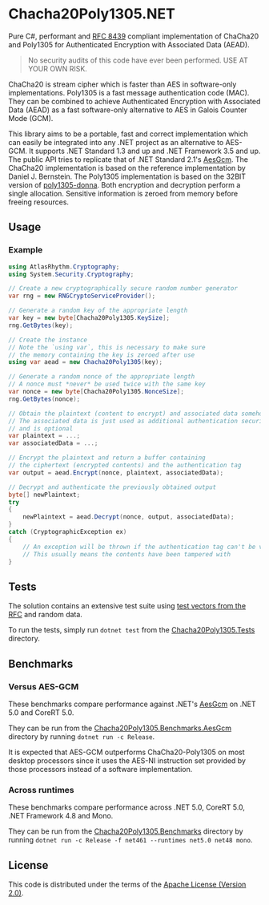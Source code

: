 # Chacha20Poly1305.NET

Pure C#, performant and [RFC 8439](https://tools.ietf.org/html/rfc8439) compliant implementation of ChaCha20 and Poly1305 for Authenticated Encryption with Associated Data (AEAD).

> No security audits of this code have ever been performed. USE AT YOUR OWN RISK.

ChaCha20 is stream cipher which is faster than AES in software-only implementations. Poly1305 is a fast message authentication code (MAC). They can be combined to achieve Authenticated Encryption with Associated Data (AEAD) as a fast software-only alternative to AES in Galois Counter Mode (GCM).

This library aims to be a portable, fast and correct implementation which can easily be integrated into any .NET project as an alternative to AES-GCM. It supports .NET Standard 1.3 and up and .NET Framework 3.5 and up. The public API tries to replicate that of .NET Standard 2.1's [AesGcm](https://docs.microsoft.com/en-us/dotnet/api/system.security.cryptography.aesgcm?view=netstandard-2.1). The ChaCha20 implementation is based on the reference implementation by Daniel J. Bernstein. The Poly1305 implementation is based on the 32BIT version of [poly1305-donna](https://github.com/floodyberry/poly1305-donna). Both encryption and decryption perform a single allocation. Sensitive information is zeroed from memory before freeing resources.

## Usage

### Example

```cs
using AtlasRhythm.Cryptography;
using System.Security.Cryptography;

// Create a new cryptographically secure random number generator
var rng = new RNGCryptoServiceProvider();

// Generate a random key of the appropriate length
var key = new byte[Chacha20Poly1305.KeySize];
rng.GetBytes(key);

// Create the instance
// Note the `using var`, this is necessary to make sure
// the memory containing the key is zeroed after use
using var aead = new Chacha20Poly1305(key);

// Generate a random nonce of the appropriate length
// A nonce must *never* be used twice with the same key
var nonce = new byte[Chacha20Poly1305.NonceSize];
rng.GetBytes(nonce);

// Obtain the plaintext (content to encrypt) and associated data somehow
// The associated data is just used as additional authentication security
// and is optional
var plaintext = ...;
var associatedData = ...;

// Encrypt the plaintext and return a buffer containing
// the ciphertext (encrypted contents) and the authentication tag
var output = aead.Encrypt(nonce, plaintext, associatedData);

// Decrypt and authenticate the previously obtained output
byte[] newPlaintext;
try
{
    newPlaintext = aead.Decrypt(nonce, output, associatedData);
}
catch (CryptographicException ex)
{
    // An exception will be thrown if the authentication tag can't be verified
    // This usually means the contents have been tampered with
}
```

## Tests

The solution contains an extensive test suite using [test vectors from the RFC](https://tools.ietf.org/html/rfc8439#section-2.8.2) and random data.

To run the tests, simply run `dotnet test` from the [Chacha20Poly1305.Tests](Chacha20Poly1305.Tests) directory.

## Benchmarks

### Versus AES-GCM

These benchmarks compare performance against .NET's [AesGcm](https://docs.microsoft.com/en-us/dotnet/api/system.security.cryptography.aesgcm?view=netstandard-2.1) on .NET 5.0 and CoreRT 5.0.

They can be run from the [Chacha20Poly1305.Benchmarks.AesGcm](Chacha20Poly1305.Benchmarks.AesGcm) directory by running `dotnet run -c Release`.

It is expected that AES-GCM outperforms ChaCha20-Poly1305 on most desktop processors since it uses the AES-NI instruction set provided by those processors instead of a software implementation.

### Across runtimes

These benchmarks compare performance across .NET 5.0, CoreRT 5.0, .NET Framework 4.8 and Mono.

They can be run from the [Chacha20Poly1305.Benchmarks](Chacha20Poly1305.Benchmarks) directory by running `dotnet run -c Release -f net461 --runtimes net5.0 net48 mono`.

## License

This code is distributed under the terms of the [Apache License (Version 2.0)](LICENSE).
